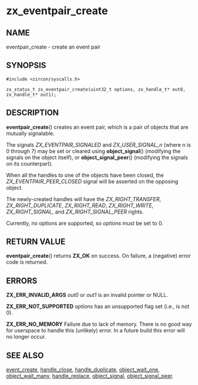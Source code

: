 # zx_eventpair_create

## NAME

eventpair_create - create an event pair

## SYNOPSIS

```
#include <zircon/syscalls.h>

zx_status_t zx_eventpair_create(uint32_t options, zx_handle_t* out0, zx_handle_t* out1);
```


## DESCRIPTION

**eventpair_create**() creates an event pair, which is a pair of objects that
are mutually signalable.

The signals *ZX_EVENTPAIR_SIGNALED* and *ZX_USER_SIGNAL_n* (where *n* is 0 through 7)
may be set or cleared using **object_signal**() (modifying the signals on the
object itself), or **object_signal_peer**() (modifying the signals on its
counterpart).

When all the handles to one of the objects have been closed, the
*ZX_EVENTPAIR_PEER_CLOSED* signal will be asserted on the opposing object.

The newly-created handles will have the *ZX_RIGHT_TRANSFER*,
*ZX_RIGHT_DUPLICATE*, *ZX_RIGHT_READ*, *ZX_RIGHT_WRITE*, *ZX_RIGHT_SIGNAL*,
and *ZX_RIGHT_SIGNAL_PEER* rights.

Currently, no options are supported, so *options* must be set to 0.


## RETURN VALUE

**eventpair_create**() returns **ZX_OK** on success. On failure, a (negative)
error code is returned.


## ERRORS

**ZX_ERR_INVALID_ARGS**  *out0* or *out1* is an invalid pointer or NULL.

**ZX_ERR_NOT_SUPPORTED**  *options* has an unsupported flag set (i.e., is not 0).

**ZX_ERR_NO_MEMORY**  Failure due to lack of memory.
There is no good way for userspace to handle this (unlikely) error.
In a future build this error will no longer occur.


## SEE ALSO

[event_create](event_create.md),
[handle_close](handle_close.md),
[handle_duplicate](handle_duplicate.md),
[object_wait_one](object_wait_one.md),
[object_wait_many](object_wait_many.md),
[handle_replace](handle_replace.md),
[object_signal](object_signal.md),
[object_signal_peer](object_signal.md).
